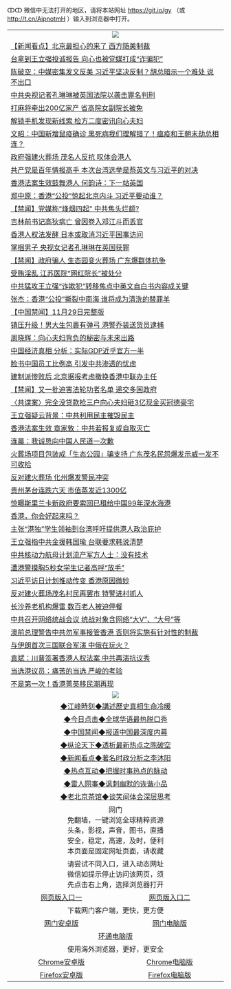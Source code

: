 ↀↀ 微信中无法打开的地区，请将本站网址 https://git.io/gy （或 http://t.cn/AipnotmH ）输入到浏览器中打开。 

 <table>

  <tr>
    <td colspan="2" align=center><img src="https://cdn.jsdelivr.net/gh/gyoupiodf/im1/20190822-2.jpg"></td>
 </tr>
<tr><td colspan="2" align="left"><a href="https://xball.casa/oo.aspx?name=c1100914&key=eqxowaguscvmxdgc&from=gy">【新闻看点】北京最担心的来了 西方随美制裁</a></td></tr>
<tr><td colspan="2" align="left"><a href="https://xball.casa/oo.aspx?name=c1101006&key=eqxowaguscvmxdgc&from=gy">台拿到王立强投诚报告 向心也被党媒打成“诈骗犯”</a></td></tr>
<tr><td colspan="2" align="left"><a href="https://xball.casa/oo.aspx?name=c1100920&key=eqxowaguscvmxdgc&from=gy">陈破空：中媒密集发文反美 习近平坚决反制？胡总暗示一个难处 说不出口</a></td></tr>
<tr><td colspan="2" align="left"><a href="https://xball.casa/oo.aspx?name=c1100973&key=eqxowaguscvmxdgc&from=gy">中共央视记者孔琳琳被英国法院以袭击罪名判刑</a></td></tr>
<tr><td colspan="2" align="left"><a href="https://xball.casa/oo.aspx?name=c1100959&key=eqxowaguscvmxdgc&from=gy">打麻将牵出200亿家产 省高院女副院长被免</a></td></tr>
<tr><td colspan="2" align="left"><a href="https://xball.casa/oo.aspx?name=c1100997&key=eqxowaguscvmxdgc&from=gy">解锁手机发现新线索 检方二度密讯向心夫妇</a></td></tr>
<tr><td colspan="2" align="left"><a href="https://xball.casa/oo.aspx?name=c1100979&key=eqxowaguscvmxdgc&from=gy">文昭：中国新增鼠疫确诊 黑死病我们理解错了！瘟疫和王朝末劫总相连？</a></td></tr>
<tr><td colspan="2" align="left"><a href="https://xball.casa/oo.aspx?name=c1101004&key=eqxowaguscvmxdgc&from=gy">政府强建火葬场 茂名人反抗 叹体会港人</a></td></tr>
<tr><td colspan="2" align="left"><a href="https://xball.casa/oo.aspx?name=c1101000&key=eqxowaguscvmxdgc&from=gy">共产党是百年情报高手 本次台湾选举是蔡英文与习近平的对决</a></td></tr>
<tr><td colspan="2" align="left"><a href="https://xball.casa/oo.aspx?name=c1101003&key=eqxowaguscvmxdgc&from=gy">香港法案生效鼓舞港人 何韵诗：下一站英国</a></td></tr>
<tr><td colspan="2" align="left"><a href="https://xball.casa/oo.aspx?name=c1100905&key=eqxowaguscvmxdgc&from=gy">郑中原：香港“公投”惊起北京内斗 习近平要动谁？</a></td></tr>
<tr><td colspan="2" align="left"><a href="https://xball.casa/oo.aspx?name=c1100988&key=eqxowaguscvmxdgc&from=gy">【禁闻】党媒称“烽烟四起” 中共焦头烂额?</a></td></tr>
<tr><td colspan="2" align="left"><a href="https://xball.casa/oo.aspx?name=c1100903&key=eqxowaguscvmxdgc&from=gy">吉林前书记高狄病亡 曾因卷入邓江斗而丢官</a></td></tr>
<tr><td colspan="2" align="left"><a href="https://xball.casa/oo.aspx?name=c1100917&key=eqxowaguscvmxdgc&from=gy">香港人权法发酵 日本或取消习近平国事访问</a></td></tr>
<tr><td colspan="2" align="left"><a href="https://xball.casa/oo.aspx?name=c1100945&key=eqxowaguscvmxdgc&from=gy">掌掴男子 央视女记者孔琳琳在英国获罪</a></td></tr>
<tr><td colspan="2" align="left"><a href="https://xball.casa/oo.aspx?name=c1100987&key=eqxowaguscvmxdgc&from=gy">【禁闻】政府骗人 生态园变火葬场 广东爆群体抗争</a></td></tr>
<tr><td colspan="2" align="left"><a href="https://xball.casa/oo.aspx?name=c1101002&key=eqxowaguscvmxdgc&from=gy">受贿淫乱 江苏医院“网红院长”被处分</a></td></tr>
<tr><td colspan="2" align="left"><a href="https://xball.casa/oo.aspx?name=c1100998&key=eqxowaguscvmxdgc&from=gy">中共猛攻王立强“诈欺犯”转移焦点中英文自白书内容成关键</a></td></tr>
<tr><td colspan="2" align="left"><a href="https://xball.casa/oo.aspx?name=c1100953&key=eqxowaguscvmxdgc&from=gy">张杰：香港“公投”撕裂中南海 谁将成为清洗的替罪羊</a></td></tr>
<tr><td colspan="2" align="left"><a href="https://xball.casa/oo.aspx?name=c1101005&key=eqxowaguscvmxdgc&from=gy">【中国禁闻】11月29日完整版</a></td></tr>
<tr><td colspan="2" align="left"><a href="https://xball.casa/oo.aspx?name=c1100898&key=eqxowaguscvmxdgc&from=gy">镇压升级！男大生包裹有弹弓 港警乔装送货员逮捕</a></td></tr>
<tr><td colspan="2" align="left"><a href="https://xball.casa/oo.aspx?name=c1100894&key=eqxowaguscvmxdgc&from=gy">周晓辉：向心夫妇背负的秘密与未来出路</a></td></tr>
<tr><td colspan="2" align="left"><a href="https://xball.casa/oo.aspx?name=c1100958&key=eqxowaguscvmxdgc&from=gy">中国经济真相 分析：实际GDP近乎官方一半</a></td></tr>
<tr><td colspan="2" align="left"><a href="https://xball.casa/oo.aspx?name=c1100982&key=eqxowaguscvmxdgc&from=gy">脸书中国员工比例高 引发中共渗透的忧虑</a></td></tr>
<tr><td colspan="2" align="left"><a href="https://xball.casa/oo.aspx?name=c1100935&key=eqxowaguscvmxdgc&from=gy">建制派惨败后 北京据报考虑撤换香港中联办主任</a></td></tr>
<tr><td colspan="2" align="left"><a href="https://xball.casa/oo.aspx?name=c1100984&key=eqxowaguscvmxdgc&from=gy">【禁闻】又一批迫害法轮功者名单 递交多国政府</a></td></tr>
<tr><td colspan="2" align="left"><a href="https://xball.casa/oo.aspx?name=c1100995&key=eqxowaguscvmxdgc&from=gy">〈共谍案〉完全没贷款抢三户向心夫妇砸3亿现金买冠德豪宅</a></td></tr>
<tr><td colspan="2" align="left"><a href="https://xball.casa/oo.aspx?name=c1101009&key=eqxowaguscvmxdgc&from=gy">王立强疑云背景：中共利用民主摧毁民主</a></td></tr>
<tr><td colspan="2" align="left"><a href="https://xball.casa/oo.aspx?name=c1100902&key=eqxowaguscvmxdgc&from=gy">香港法案生效 章家敦：中共若报复或自取灭亡</a></td></tr>
<tr><td colspan="2" align="left"><a href="https://xball.casa/oo.aspx?name=c1100952&key=eqxowaguscvmxdgc&from=gy">连晨：我诚恳向中国人民道一次歉</a></td></tr>
<tr><td colspan="2" align="left"><a href="https://xball.casa/oo.aspx?name=c1100972&key=eqxowaguscvmxdgc&from=gy">火葬场项目包装成「生态公园」骗支持 广东茂名民怨爆发示威一发不可收拾</a></td></tr>
<tr><td colspan="2" align="left"><a href="https://xball.casa/oo.aspx?name=c1100977&key=eqxowaguscvmxdgc&from=gy">反对建火葬场 化州爆发警民冲突</a></td></tr>
<tr><td colspan="2" align="left"><a href="https://xball.casa/oo.aspx?name=c1101007&key=eqxowaguscvmxdgc&from=gy">贵州茅台连跌六天 市值蒸发近1300亿</a></td></tr>
<tr><td colspan="2" align="left"><a href="https://xball.casa/oo.aspx?name=c1100929&key=eqxowaguscvmxdgc&from=gy">惊曝斯里兰卡新政府要索回已租给中国99年深水海港</a></td></tr>
<tr><td colspan="2" align="left"><a href="https://xball.casa/oo.aspx?name=c1100983&key=eqxowaguscvmxdgc&from=gy">香港，你会好起来吗？</a></td></tr>
<tr><td colspan="2" align="left"><a href="https://xball.casa/oo.aspx?name=c1100992&key=eqxowaguscvmxdgc&from=gy">主张“港独”学生领袖到台湾呼吁提供港人政治庇护</a></td></tr>
<tr><td colspan="2" align="left"><a href="https://xball.casa/oo.aspx?name=c1100891&key=eqxowaguscvmxdgc&from=gy">王立强指中共金援韩国瑜 台联要求韩说清楚</a></td></tr>
<tr><td colspan="2" align="left"><a href="https://xball.casa/oo.aspx?name=c1100974&key=eqxowaguscvmxdgc&from=gy">中共核动力航母计划流产军方人士：没有技术</a></td></tr>
<tr><td colspan="2" align="left"><a href="https://xball.casa/oo.aspx?name=c1100975&key=eqxowaguscvmxdgc&from=gy">遭港警摸胸5秒女学生记者高呼“放手”</a></td></tr>
<tr><td colspan="2" align="left"><a href="https://xball.casa/oo.aspx?name=c1100937&key=eqxowaguscvmxdgc&from=gy">习近平访日计划推动传变 香港原因微妙</a></td></tr>
<tr><td colspan="2" align="left"><a href="https://xball.casa/oo.aspx?name=c1100918&key=eqxowaguscvmxdgc&from=gy">反对建火葬场茂名村民再罢市 特警进村抓人</a></td></tr>
<tr><td colspan="2" align="left"><a href="https://xball.casa/oo.aspx?name=c1100942&key=eqxowaguscvmxdgc&from=gy">长沙养老机构爆雷 数百老人被迫停餐</a></td></tr>
<tr><td colspan="2" align="left"><a href="https://xball.casa/oo.aspx?name=c1100930&key=eqxowaguscvmxdgc&from=gy">中共召开网络统战会议 统战对象含网络“大V”、“大号”等</a></td></tr>
<tr><td colspan="2" align="left"><a href="https://xball.casa/oo.aspx?name=c1101008&key=eqxowaguscvmxdgc&from=gy">澳前总理警告中共勿军事接管香港 否则将实施有针对性的制裁</a></td></tr>
<tr><td colspan="2" align="left"><a href="https://xball.casa/oo.aspx?name=c1100925&key=eqxowaguscvmxdgc&from=gy">与伊朗首次三国联合军演 中俄在玩火？</a></td></tr>
<tr><td colspan="2" align="left"><a href="https://xball.casa/oo.aspx?name=c1100895&key=eqxowaguscvmxdgc&from=gy">袁斌：川普签署香港人权法案 中共再演抗议秀</a></td></tr>
<tr><td colspan="2" align="left"><a href="https://xball.casa/oo.aspx?name=c1100994&key=eqxowaguscvmxdgc&from=gy">当选港议员：痛苦的当选 严峻的考验</a></td></tr>
<tr><td colspan="2" align="left"><a href="https://xball.casa/oo.aspx?name=c1100897&key=eqxowaguscvmxdgc&from=gy">不是第一次！香港菁英移民潮再现</a></td></tr>

 <tr>
   <td colspan="2" align=center><img src="https://cdn.jsdelivr.net/gh/gyoupiodf/im1/jf-1.jpg"></td>
  </tr>
   <tr>
   <td colspan="2" align=center> 
<a href="https://xball.casa/oo.aspx?name=c922850&key=eqxowaguscvmxdgc&from=gy&tag=9877">◆江峰時刻◆講述歷史真相生命冷暖</a><br/>
    </td>
  </tr>
   <tr>
   <td colspan="2" align=center> 
<a href="https://xball.casa/oo.aspx?name=c816850&key=eqxowaguscvmxdgc&from=gy&tag=9877">◆今日点击◆全球华语最热脱口秀</a><br/>
    </td>
  </tr>
  <tr>
  <td colspan="2" align=center>
<a href="https://xball.casa/oo.aspx?name=c816860&key=eqxowaguscvmxdgc&from=gy&tag=99733110">◆中国禁闻◆报道中国最深度内幕</a><br/>
   </tr>
  <tr>
     <td colspan="2" align=center>
<a href="https://xball.casa/oo.aspx?name=c816855&key=eqxowaguscvmxdgc&from=gy&tag=997110">◆纵论天下◆透析最新热点之陈破空</a><br/>
   </tr>
   <tr>
      <td colspan="2" align=center>
<a href="https://xball.casa/oo.aspx?name=c838308&key=eqxowaguscvmxdgc&from=gy&tag=9973110">◆新闻看点◆著名时政分析之李沐阳</a><br/>
   </tr>
   <tr>
     <td colspan="2" align=center>
<a href="https://xball.casa/oo.aspx?name=c816852&key=eqxowaguscvmxdgc&from=gy&tag=9733110">◆热点互动◆把握时事热点的脉动</a><br/>
   </tr>
   <tr>
      <td colspan="2" align=center>
<a href="https://xball.casa/oo.aspx?name=c816694&key=eqxowaguscvmxdgc&from=gy&tag=93310">◆雷人网事◆讽刺幽默的诙谐小品</a><br/>
   </tr>
   <tr>
    <td colspan="2" align=center>
<a href="https://xball.casa/oo.aspx?name=c816650&key=eqxowaguscvmxdgc&from=gy&tag=9973110">◆老北京茶馆◆谈笑间体会深层思考</a><br/>
   </tr>

  <tr>
    <td colspan="2" align="center">网门<br/>免翻墙，一键浏览全球精粹资源<br/>头条，影视，声音，图书，直播<br/>安全，稳定，高速，及时，便利<br/>本页面是固定网址页面，请收藏</td>
  <tr>
  <tr>
    <td colspan="2" align="center">请尝试不同入口，进入动态网址<br/>微信如提示停止访问该网页，须<br/>先点击右上角，选择浏览器打开</td>
  <tr>
  <tr>
    <td align="center"><a href="https://xblue.casa/oo.aspx?key=sgbqkopuejmcoyak&from=gy">网页版入口一</a></td>
    <td align="center"><a href="https://xblue.casa/oo.aspx?key=sgbqkopuejmcoyak&from=gy">网页版入口二</a></td>
  </tr>
  <tr>
    <td colspan="2" align="center">下载网门客户端，更快，更方便</td>
  <tr>
  <tr>
    <td align="center"><a href="https://gitlab.com/ogate2/up/raw/master/_/oGatea.apk">网门安卓版</a></td>
    <td align="center"><a href="https://gitlab.com/ogate2/up/raw/master/_/oGate.zip">网门电脑版</a></td>
  </tr>
  <tr>
    <td colspan="2" align="center"><a href="https://gitlab.com/ogate2/up/raw/master/_/oPipe.zip">环通电脑版</a></td>
  </tr>
  <tr>
    <td colspan="2" align="center">使用海外浏览器，更好，更安全</td>
  <tr>
  <tr>
    <td align="center"><a href="https://gitlab.com/ogate2/up/raw/master/_/Chrome.apk">Chrome安卓版</a></td>
    <td align="center"><a href="https://gitlab.com/ogate2/up/raw/master/_/Chrome.zip">Chrome电脑版</a></td>
  </tr>
  <tr>
    <td align="center"><a href="https://gitlab.com/ogate2/up/raw/master/_/Firefox.apk">Firefox安卓版</a></td>
    <td align="center"><a href="https://gitlab.com/ogate2/up/raw/master/_/Firefox.zip">Firefox电脑版</a></td>
  </tr>

</table>

